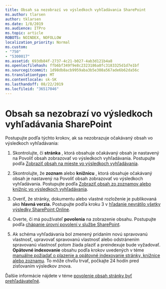 ```yaml
---
title: Obsah sa nezobrazí vo výsledkoch vyhľadávania SharePoint
ms.author: tlarsen
author: tklarsen
ms.date: 1/8/2019
ms.audience: ITPro
ms.topic: article
ROBOTS: NOINDEX, NOFOLLOW
localization_priority: Normal
ms.custom:
- "750"
- "5300017"
ms.assetid: 693db84f-2737-4c21-b027-4ab3d121b4a8
ms.openlocfilehash: ffb6bf349f9e8c2323186a8fc3183325d1d7e1bf
ms.sourcegitcommit: 1d98db8acb9959aba3b5e308a567ade6b62da56c
ms.translationtype: MT
ms.contentlocale: sk-SK
ms.lasthandoff: 08/22/2019
ms.locfileid: "36517046"
---
```

# <a name="content-doesnt-appear-in-sharepoint-search-results"></a>Obsah sa nezobrazí vo výsledkoch vyhľadávania SharePoint

Postupujte podľa týchto krokov, ak sa nezobrazuje očakávaný obsah vo výsledkoch vyhľadávania:
  
1. Skontrolujte, či **stránka** , ktorá obsahuje očakávaný obsah je nastavený na Povoliť obsah zobrazovať vo výsledkoch vyhľadávania. Postupujte podľa [Zobraziť obsah na mieste vo výsledkoch vyhľadávania](https://docs.microsoft.com/sharepoint/make-site-content-searchable#show-content-on-a-site-in-search-results).

2. Skontrolujte, že **zoznam** alebo **knižnicu** , ktorá obsahuje očakávaný obsah je nastavený na Povoliť obsah zobrazovať vo výsledkoch vyhľadávania. Postupujte podľa [Zobraziť obsah zo zoznamov alebo knižníc vo výsledkoch vyhľadávania](https://docs.microsoft.com/sharepoint/make-site-content-searchable#show-content-from-lists-or-libraries-in-search-results).

3. Overiť, že stránky, dokumentu alebo vlastné rozloženie je publikovaná ako **hlavná verzia.** Postupujte podľa kroku 3 v [hľadanie nevrátilo všetky výsledky SharePoint Online](https://go.microsoft.com/fwlink/?linkid=874525).

4. Overte, či má používateľ **povolenia** na zobrazenie obsahu. Postupujte podľa [chápanie úrovní povolení v službe SharePoint](https://docs.microsoft.com/sharepoint/understanding-permission-levels).
    
5. Ak schéma vyhľadávania bol zmenený pridaním novú spravovanú vlastnosť, upravovať spravovanú vlastnosť alebo odstránením spravovanú vlastnosť potom žiada plaziť a preindexuje bude vyžadovať. **Opätovné indexovanie** obsahu podľa krokov uvedených v téme [manuálne požiadať o plazenie a opätovné indexovanie stránky, knižnice alebo zoznamu](https://docs.microsoft.com/sharepoint/crawl-site-content). To môže chvíľu trvať, počkajte 24 hodín pred zisťovaním výsledkov znova.

Ďalšie informácie nájdete v téme [povolenie obsah stránky byť prehľadávateľné](https://docs.microsoft.com/sharepoint/make-site-content-searchable). 
  

